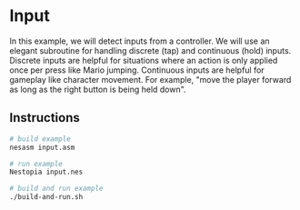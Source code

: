 # Input

In this example, we will detect inputs from a controller. We will use an elegant subroutine for handling discrete (tap) and continuous (hold) inputs. Discrete inputs are helpful for situations where an action is only applied once per press like Mario jumping. Continuous inputs are helpful for gameplay like character movement. For example, "move the player forward as long as the right button is being held down".

## Instructions

```bash
# build example
nesasm input.asm

# run example
Nestopia input.nes

# build and run example
./build-and-run.sh
```

